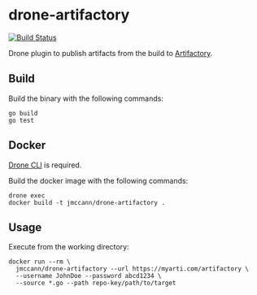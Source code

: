 # drone-artifactory

[![Build Status](http://beta.drone.io/api/badges/jmccann/drone-artifactory/status.svg)](http://beta.drone.io/jmccann/drone-artifactory)

Drone plugin to publish artifacts from the build to [Artifactory](https://www.jfrog.com/artifactory/).

## Build

Build the binary with the following commands:

```
go build
go test
```

## Docker

[Drone CLI](http://readme.drone.io/usage/getting-started-cli/) is required.

Build the docker image with the following commands:

```
drone exec
docker build -t jmccann/drone-artifactory .
```

## Usage

Execute from the working directory:

```
docker run --rm \
  jmccann/drone-artifactory --url https://myarti.com/artifactory \
  --username JohnDoe --password abcd1234 \
  --source *.go --path repo-key/path/to/target
```
